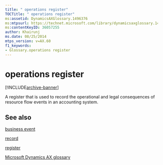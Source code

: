 ```yaml
---
title: " operations register"
TOCTitle: " operations register"
ms:assetid: DynamicsAXGlossary.1496376
ms:mtpsurl: https://technet.microsoft.com/library/dynamicsaxglossary.1496376(v=AX.60)
ms:contentKeyID: 36057255
author: Khairunj
ms.date: 08/25/2014
mtps_version: v=AX.60
f1_keywords:
- Glossary.operations register
---
```


# operations register


[!INCLUDE[archive-banner](includes/archive-banner.md)]

A register that is used to record the operational and legal consequences of resource flow events in an accounting system.

## See also

[business event](business-event.md)

[record](record.md)

[register](register.md)

[Microsoft Dynamics AX glossary](glossary/microsoft-dynamics-ax-glossary.md)

  


